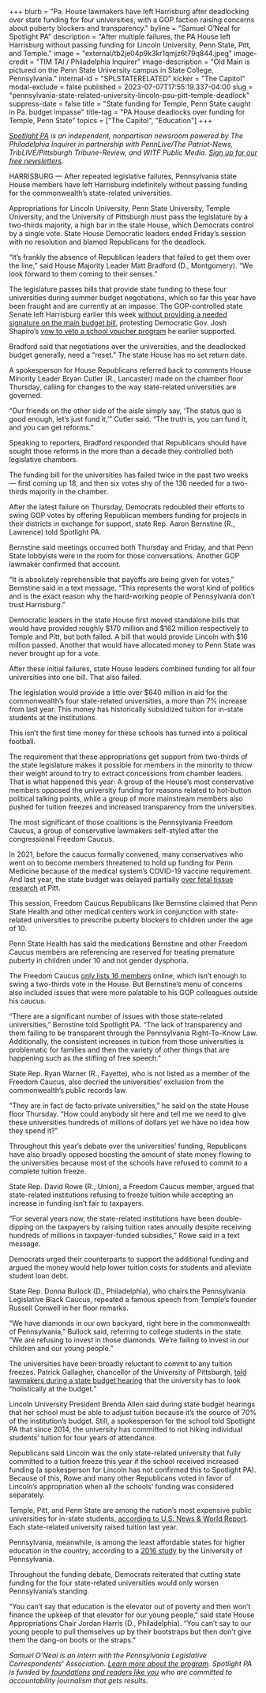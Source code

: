 +++
blurb = "Pa. House lawmakers have left Harrisburg after deadlocking over state funding for four universities, with a GOP faction raising concerns about puberty blockers and transparency."
byline = "Samuel O’Neal for Spotlight PA"
description = "After multiple failures, the PA House left Harrisburg without passing funding for Lincoln University, Penn State, Pitt, and Temple."
image = "external/tb2je04p9k3kr1qmjz6t79q844.jpeg"
image-credit = "TIM TAI / Philadelphia Inquirer"
image-description = "Old Main is pictured on the Penn State University campus in State College, Pennsylvania."
internal-id = "SPLSTATERELATED"
kicker = "The Capitol"
modal-exclude = false
published = 2023-07-07T17:55:19.337-04:00
slug = "pennsylvania-state-related-university-lincoln-psu-pitt-temple-deadlock"
suppress-date = false
title = "State funding for Temple, Penn State caught in Pa. budget impasse"
title-tag = "PA House deadlocks over funding for Temple, Penn State"
topics = ["The Capitol", "Education"]
+++

<a href="https://www.spotlightpa.org/"><em>Spotlight PA</em></a><em> is an independent, nonpartisan newsroom powered by The Philadelphia Inquirer in partnership with PennLive/The Patriot-News, TribLIVE/Pittsburgh Tribune-Review, and WITF Public Media. </em><a href="https://www.spotlightpa.org/newsletters"><em>Sign up for our free newsletters</em></a><em>.</em>

HARRISBURG — After repeated legislative failures, Pennsylvania state House members have left Harrisburg indefinitely without passing funding for the commonwealth’s state-related universities.

Appropriations for Lincoln University, Penn State University, Temple University, and the University of Pittsburgh must pass the legislature by a two-thirds majority, a high bar in the state House, which Democrats control by a single vote. State House Democratic leaders ended Friday’s session with no resolution and blamed Republicans for the deadlock.

“It’s frankly the absence of Republican leaders that failed to get them over the line,” said House Majority Leader Matt Bradford (D., Montgomery). “We look forward to them coming to their senses.”

<script src="https://www.spotlightpa.org/embed.js" async></script><div data-spl-embed-version="1" data-spl-src="https://www.spotlightpa.org/embeds/newsletter/"></div>

The legislature passes bills that provide state funding to these four universities during summer budget negotiations, which so far this year have been fraught and are currently at an impasse. The GOP-controlled state Senate left Harrisburg earlier this week <a href="https://www.spotlightpa.org/news/2023/07/pennsylvania-budget-governor-shapiro-education-conflict/">without providing a needed signature on the main budget bill</a>, protesting Democratic Gov. Josh Shapiro’s <a href="https://www.spotlightpa.org/news/2023/07/pennsylvania-budget-josh-shapiro-education-school-vouchers-deal/">vow to veto a school voucher program</a> he earlier supported.

Bradford said that negotiations over the universities, and the deadlocked budget generally, need a “reset.” The state House has no set return date.

A spokesperson for House Republicans referred back to comments House Minority Leader Bryan Cutler (R., Lancaster) made on the chamber floor Thursday, calling for changes to the way state-related universities are governed.

“Our friends on the other side of the aisle simply say, ‘The status quo is good enough, let’s just fund it,’” Cutler said. “The truth is, you can fund it, and you can get reforms.”

Speaking to reporters, Bradford responded that Republicans should have sought those reforms in the more than a decade they controlled both legislative chambers.

The funding bill for the universities has failed twice in the past two weeks —&nbsp;first coming up 18, and then six votes shy of the 136 needed for a two-thirds majority in the chamber.

After the latest failure on Thursday, Democrats redoubled their efforts to swing GOP votes by offering Republican members funding for projects in their districts in exchange for support, state Rep. Aaron Bernstine (R., Lawrence) told Spotlight PA.

Bernstine said meetings occurred both Thursday and Friday, and that Penn State lobbyists were in the room for those conversations. Another GOP lawmaker confirmed that account.

“It is absolutely reprehensible that payoffs are being given for votes,” Bernstine said in a text message. “This represents the worst kind of politics and is the exact reason why the hard-working people of Pennsylvania don’t trust Harrisburg.”

Democratic leaders in the state House first moved standalone bills that would have provided roughly $170 million and $162 million respectively to Temple and Pitt, but both failed. A bill that would provide Lincoln with $16 million passed. Another that would have allocated money to Penn State was never brought up for a vote.

After these initial failures, state House leaders combined funding for all four universities into one bill. That also failed.

The legislation would provide a little over $640 million in aid for the commonwealth’s four state-related universities, a more than 7% increase from last year. This money has historically subsidized tuition for in-state students at the institutions.

This isn’t the first time money for these schools has turned into a political football.

The requirement that these appropriations get support from two-thirds of the state legislature makes it possible for members in the minority to throw their weight around to try to extract concessions from chamber leaders. That is what happened this year: A group of the House’s most conservative members opposed the university funding for reasons related to hot-button political talking points, while a group of more mainstream members also pushed for tuition freezes and increased transparency from the universities.

The most significant of those coalitions is the Pennsylvania Freedom Caucus, a group of conservative lawmakers self-styled after the congressional Freedom Caucus.

In 2021, before the caucus formally convened, many conservatives who went on to become members threatened to hold up funding for Penn Medicine because of the medical system’s COVID-19 vaccine requirement. And last year, the state budget was delayed partially <a href="https://www.spotlightpa.org/news/2022/06/pa-pittsburgh-fetal-tissue-research-budget/">over fetal tissue research</a> at Pitt.

This session, Freedom Caucus Republicans like Bernstine claimed that Penn State Health and other medical centers work in conjunction with state-related universities to prescribe puberty blockers to children under the age of 10.

Penn State Health has said the medications Bernstine and other Freedom Caucus members are referencing are reserved for treating premature puberty in children under 10 and not gender dysphoria.

The Freedom Caucus <a href="https://statefreedomcaucus.org/">only lists 16 members</a> online, which isn’t enough to swing a two-thirds vote in the House. But Bernstine’s menu of concerns also included issues that were more palatable to his GOP colleagues outside his caucus.

“There are a significant number of issues with those state-related universities,” Bernstine told Spotlight PA. “The lack of transparency and them failing to be transparent through the Pennsylvania Right-To-Know Law. Additionally, the consistent increases in tuition from those universities is problematic for families and then the variety of other things that are happening such as the stifling of free speech.&#34;

State Rep. Ryan Warner (R., Fayette), who is not listed as a member of the Freedom Caucus, also decried the universities’ exclusion from the commonwealth’s public records law.

“They are in fact de facto private universities,” he said on the state House floor Thursday. “How could anybody sit here and tell me we need to give these universities hundreds of millions of dollars yet we have no idea how they spend it?”

Throughout this year’s debate over the universities’ funding, Republicans have also broadly opposed boosting the amount of state money flowing to the universities because most of the schools have refused to commit to a complete tuition freeze.

State Rep. David Rowe (R., Union), a Freedom Caucus member, argued that state-related institutions refusing to freeze tuition while accepting an increase in funding isn’t fair to taxpayers.

“For several years now, the state-related institutions have been double-dipping on the taxpayers by raising tuition rates annually despite receiving hundreds of millions in taxpayer-funded subsidies,” Rowe said in a text message.

Democrats urged their counterparts to support the additional funding and argued the money would help lower tuition costs for students and alleviate student loan debt.

State Rep. Donna Bullock (D., Philadelphia), who chairs the Pennsylvania Legislative Black Caucus, repeated a famous speech from Temple’s founder Russell Conwell in her floor remarks.

“We have diamonds in our own backyard, right here in the commonwealth of Pennsylvania,” Bullock said, referring to college students in the state. “We are refusing to invest in those diamonds. We’re failing to invest in our children and our young people.”

The universities have been broadly reluctant to commit to any tuition freezes. Patrick Gallagher, chancellor of the University of Pittsburgh, <a href="https://www.spotlightpa.org/statecollege/2023/04/penn-state-pitt-tuition-pennsylvania-budget-shapiro/">told lawmakers during a state budget hearing</a> that the university has to look “holistically at the budget.”

Lincoln University President Brenda Allen said during state budget hearings that her school must be able to adjust tuition because it’s the source of 70% of the institution’s budget. Still, a spokesperson for the school told Spotlight PA that since 2014, the university has committed to not hiking individual students’ tuition for four years of attendance.

Republicans said Lincoln was the only state-related university that fully committed to a tuition freeze this year if the school received increased funding (a spokesperson for Lincoln has not confirmed this to Spotlight PA). Because of this, Rowe and many other Republicans voted in favor of Lincoln’s appropriation when all the schools’ funding was considered separately.

<script src="https://www.spotlightpa.org/embed.js" async></script><div data-spl-embed-version="1" data-spl-src="https://www.spotlightpa.org/embeds/donate/"></div>

Temple, Pitt, and Penn State are among the nation’s most expensive public universities for in-state students, <a href="https://www.usnews.com/education/best-colleges/the-short-list-college/articles/colleges-with-the-highest-in-state-tuition">according to U.S. News &amp; World Report</a>. Each state-related university raised tuition last year.

Pennsylvania, meanwhile, is among the least affordable states for higher education in the country, according to a <a href="https://www.gse.upenn.edu/pdf/irhe/affordability_diagnosis/Pennsylvania_Affordability2016.pdf">2016 study</a> by the University of Pennsylvania.

Throughout the funding debate, Democrats reiterated that cutting state funding for the four state-related universities would only worsen Pennsylvania’s standing.

“You can’t say that education is the elevator out of poverty and then won’t finance the upkeep of that elevator for our young people,” said state House Appropriations Chair Jordan Harris (D., Philadelphia). “You can’t say to our young people to pull themselves up by their bootstraps but then don’t give them the dang-on boots or the straps.”

<em>Samuel O’Neal is an intern with the Pennsylvania Legislative Correspondents’ Association. </em><a href="http://www.pacapitolreporters.org/pacapitolreporters-internships.html"><em>Learn more about the program</em></a><em>. Spotlight PA is funded by</em><a href="https://www.spotlightpa.org/support"><em> foundations</em></a><em> </em><a href="https://www.spotlightpa.org/support"><em>and readers like you</em></a><em> who are committed to accountability journalism that gets results.</em><strong><em></em></strong>

